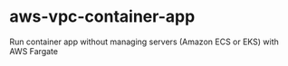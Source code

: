 # aws-vpc-container-app
Run container app without managing servers (Amazon ECS or EKS) with AWS Fargate
